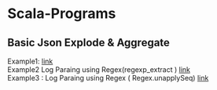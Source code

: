 # Scala-Programs

## Basic Json Explode & Aggregate
Example1: [link](https://github.com/shobhit-singh/learning/blob/master/scala/Example1.scala) <br>
Example2 Log Paraing using Regex(regexp_extract ) [link](https://github.com/shobhit-singh/learning/blob/master/scala/Example2.scala)  <br>
Example3 : Log Paraing using Regex ( Regex.unapplySeq) [link](https://github.com/shobhit-singh/learning/blob/master/scala/Example3.scala)  <br>


